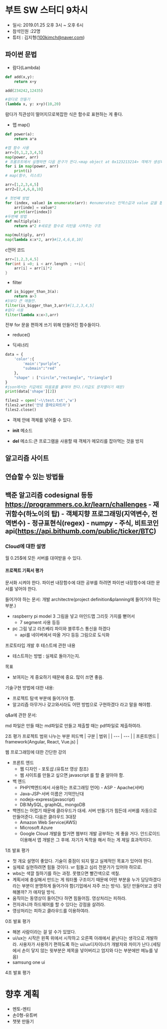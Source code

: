 
# 부트 SW 스터디 9차시

- 일시: 2019.01.25 오후 3시 ~ 오후 6시
- 참석인원 :22명
- 튜터 : 김지형(100kimch@naver.com)

## 파이썬 문법

- 람다(Lambda)
```python
def add(x,y):
    return x+y

add(234242,12435)

#람다로 만들기
(lambda x, y: x+y)(10,20)
```
람다가 직관성이 떨어지므로복잡한 식은 함수로 표현하는 게 좋다.


- 맵 map()
```py
def power(a):
    return a*a

#맵 함수 사용
arr=[0,1,2,3,4,5]
map(power, arr)
# 프롬프트에서 실행하면 다음 문구가 뜬다.<map object at 0x123213214> 객체가 생성되었는데 그 안에 든 걸 모른다.
for i in map(power, arr)
    print(i)
# map(함수, 리스트)
```

```py
arr=[1,2,3,4,5]
arr2=[2,4,6,8,10]

# 첫번째 방법
for (index, value) in enumerate(arr): #enumerate는 인덱스값과 value 값을 뽑아내는 함수.
    arr[inde] = value*2
    print(arr[index])
#두번째 방법
def multiply(a):
    return a*2 #새로운 함수로 리턴을 시켜주는 구조

map(multiply, arr)
map(lambda x:x*2, arr)#[2,4,6,8,10]

```

 c언어 코드
```C
arr=[1,2,3,4,5]
for(int i =0; i < arr.length ; ++i){
    arr[i] = arr[i]*2
}
```

- filter
```py
def is_bigger_than_3(a):
    return a>3
#3보다 큰 애들만.
filter(is_bigger_than_3,arr)#[1,2,3,4,5]
#람다 사용
filter(lambda x:x>3,arr)
```
전부 for 문을 편하게 쓰기 위해 만들어진 함수들이다.

- reduce()

- 딕셔너리
```py
data = {
    'color':{
        'main':"purlple",
        "submain":"red"
    }, 
    "shape" : ["circle","rectangle", "triangle"]
}
#json에서는 키값에도 따옴표를 붙여야 한다.(키값도 문자열이기 때문)
print(data['shape'][2])

```

```py
files2 = open('~\\test.txt','w')
files2.write('안녕 클레오파트라')
files2.close()
```

- 객체 안에 객체를 넣어줄 수 있다.

- __init__ 메소드
- __del__ 메소드:큰 프로그램을 사용할 때 객체가 메모리를 잡아먹는 것을 방지
  
## 알고리즘 사이트
연습할 수 있는 방법들
---
백준 알고리즘
codesignal 등등
https://programmers.co.kr/learn/challenges
    - 재귀함수(하노이의 탑)
    - 객체지향 프로그래밍(지역변수, 전역변수)
    - 정규표현식(regex)
    - numpy
    - 주식, 비트코인 api(https://api.bithumb.com/public/ticker/BTC)
---

### Cloud에 대한 설명

월 0.25$에 모든 서버를 대여받을 수 있다.

#### 프로젝트 기획서 평가


문서화 시켜야 한다. 파이썬 내장함수에 대한 공부를 하려면 파이썬 내장함수에 대한 문서를 넣어야 한다.

들어가야 하는 문서:
개발 architectre(project definition&planning에 들어가야 하는 부분.)
- raspberry pi model 3 그림을 넣고 마인드맵 그리듯 가지를 뻗어서
    - 7 segment 사용 등등
- pc 그림 넣고 라즈베리 파이와 블루투스 통신을 하겠다
  - api를 네이버에서 따올 거다 등등 그림으로 도식화

프로토타입 개발 후 테스트에 관한 내용
- 테스트하는 방법 : 실제로 돌아가는지.

목표
- 보여지는 게 중요하기 때문에 중요. 많이 쓰면 좋음.

기술구현 방법에 대한 내용:
- 프로젝트 탐색 부분에 들어가야 함.
- 알고리즘 아무거나 갖고와서라도 어떤 방법으로 구현하겠다 라고 말을 해야함.

q&a에 관한 문서:

md 파일은 만들 때는 md파일로 만들고 제출할 때는 pdf파일로 제출하여라.

2조 평가
프로젝트 범위 나누는 부분 피드백
| 구분 | 범위 |
| --- | --- |
| 프론트엔드 | framework(Angular, React, Vue.js) |

웹 프로그래밍에 대한 간단한 강의 
- 프론트 엔드
    - 웹 디자인 - 포토샵.(유튜브 영상 참조)
    - 웹 사이트를 만들고 싶으면 javascript 를 할 줄 알아야 함.
- 백 엔드
    - PHP(백엔드에서 사용하는 프로그래밍 언어) - ASP - Apache(서버)
    - Java-JSP-서버 이름은 기억안난대
    - nodejs-express(javascript)
    - DB:MySQL, graphQL, mongoDB
- 백엔드는 어렵기 때문에 클라우드가 대세. 서버 만들기가 힘든데 서버를 자동으로 만들어준다. 다음은 클라우드 3대장
    - Amazon Web Service(AWS)
    - Microsoft Azure
    - Google Cloud
개발을 할거면 웹부터 개발 공부하는 게 좋을 거다. 안드로이드 이용해서 앱 개발은 그 후에. 자기가 독학을 해서 하는 게 제일 효과적이다.

1조 발표 평가
- 첫 개요 설명이 좋았다. 기술이 중점이 되지 말고 실제적인 목표가 있어야 한다.
- 실제로 실현하려면 힘들 것이다. vr 힘들고 심리 전문가가 있어야 하므로.
- wbs는 색깔 칠하기를 하는 과정. 못했으면 빨간색으로 색칠.
- 계획서에 충실해서 만드는 게 워터풀 구조이기 때문에 어떤 부분을 누가 담당하겠다 라는 부분이 분명하게 들어가야 함(기업에서 자주 쓰는 방식). 일단 만들어보고 생각해볼까? 가 애자일 방식.
- 움직이는 동영상이 들어간다 하면 힘들어짐. 영상처리는 피하라.
- 전자과니까 하드웨어를 할 수 있다는 강점을 살려라.
- 영상처리는 피하고 클라우드를 이용하여라.

0조 발표 평가
- 해본 사람이라는 걸 알 수가 있었다.
- ui/ux는 시작은 왼쪽 위에서 시작하고 오른쪽 아래에서 끝난다는 생각으로 개발하라. 사용자가 사용하기 편하도록 하는 ui/ux디자이너가 개발자와 차이가 난다.(세팅에서 손이 닿지 않는 윗부분은 제목을 넣어버리고 엄지와 다는 부분에만 메뉴를 넣음)
- samsung one ui
  

4조 발표 평가


# 향후 계획
- 멘토-멘티
- 손0형-유튜버
- 챗봇 만들기
  